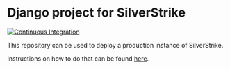 # Django project for SilverStrike

[![Continuous Integration](https://github.com/engineervix/silverstrike/actions/workflows/main.yml/badge.svg)](https://github.com/engineervix/silverstrike/actions/workflows/main.yml)

This repository can be used to deploy a production instance of SilverStrike.

Instructions on how to do that can be found [here](https://silverstrike.org/setup/).
